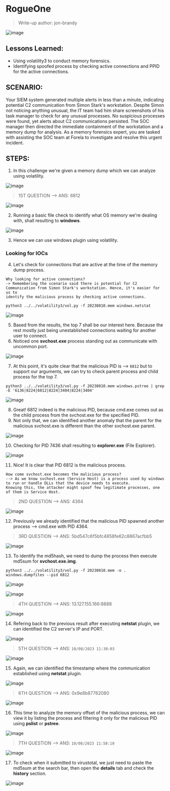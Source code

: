 # RogueOne
> Write-up author: jon-brandy

![image](https://github.com/jon-brandy/hackthebox/assets/70703371/8a7c34cc-784b-4e1c-b9d4-baf9d3433187)


## Lessons Learned:
- Using volatility3 to conduct memory forensics.
- Identifying spoofed process by checking active connections and PPID for the active connections.

## SCENARIO:

Your SIEM system generated multiple alerts in less than a minute, indicating potential C2 communication from Simon Stark's workstation. 
Despite Simon not noticing anything unusual, the IT team had him share screenshots of his task manager to check for any unusual processes. 
No suspicious processes were found, yet alerts about C2 communications persisted. The SOC manager then directed the immediate containment 
of the workstation and a memory dump for analysis. As a memory forensics expert, you are tasked with assisting the SOC team at Forela 
to investigate and resolve this urgent incident.

## STEPS:
1. In this challenge we're given a memory dump which we can analyze using volatility.

![image](https://github.com/jon-brandy/hackthebox/assets/70703371/c9bf2516-20ec-429e-9b5c-8a25f2fcad23)



> 1ST QUESTION --> ANS: 6812

![image](https://github.com/jon-brandy/hackthebox/assets/70703371/989f7f08-c3a9-499f-9f74-af9304baa108)


2. Running a basic file check to identify what OS memory we're dealing with, shall resulting to **windows**.

![image](https://github.com/jon-brandy/hackthebox/assets/70703371/7bc4e6ec-60fc-4ddb-94f5-6aff07c943d1)


3. Hence we can use windows plugin using volatility.

### Looking for IOCs

4. Let's check for connections that are active at the time of the memory dump process.

```
Why looking for active connections?
-> Remembering the scenario said there is potential for C2 Communication from Simon Stark's workstation. Hence, it's easier for us to
identify the malicious process by checking active connections.
```

```
python3 ../../volatility3/vol.py -f 20230810.mem windows.netstat
```


![image](https://github.com/jon-brandy/hackthebox/assets/70703371/4e6cee69-0a26-44fb-8670-27908155ada2)


5. Based from the results, the top 7 shall be our interest here. Because the rest mostly just being unestablished connections waiting for another user to connect.
6. Noticed one **svchost.exe** process standing out as communicate with uncommon port.

![image](https://github.com/jon-brandy/hackthebox/assets/70703371/d20263ae-6222-4cc4-9cb3-6eb1bf44e15f)


7. At this point, it's quite clear that the malicious PID is --> `6812` but to support our arguments, we can try to check parent process and child process for the top 7.

```
python3 ../../volatility3/vol.py -f 20230810.mem windows.pstree | grep -E '6136|8224|6812|8224|3404|8224|3404'
```

![image](https://github.com/jon-brandy/hackthebox/assets/70703371/210ce734-7772-481e-8530-36517cfcbb87)


8. Great! 6812 indeed is the malicious PID, because cmd.exe comes out as the child process from the svchost.exe for the specified PID.
9. Not only that, we can identified another anomaly that the parent for the malicious svchost.exe is different than the other svchost.exe parent.

![image](https://github.com/jon-brandy/hackthebox/assets/70703371/6f4b109a-cb2f-49ed-a8c7-899593a1cbbf)


10. Checking for PID 7436 shall resulting to **explorer.exe** (File Explorer).

![image](https://github.com/jon-brandy/hackthebox/assets/70703371/70e71aa4-24c8-4885-bfa8-ab0f3cd4aed9)


11. Nice! It is clear that PID 6812 is the malicious process.

```
How come svchost.exe becomes the malicious process?
--> As we know svchost.exe (Service Host) is a process used by windows to run or handle DLLs that the device needs to execute.
Knowing this, the attacker might spoof few legitimate processes, one of them is Service Host. 
```


> 2ND QUESTION --> ANS: 4364

![image](https://github.com/jon-brandy/hackthebox/assets/70703371/78eb4957-6a6e-4e01-83c5-52ce7faf7f90)


12. Previously we already identified that the malicious PID spawned another process --> cmd.exe with PID 4364.


> 3RD QUESTION --> ANS: 5bd547c6f5bfc4858fe62c8867acfbb5

![image](https://github.com/jon-brandy/hackthebox/assets/70703371/a46b2bd6-153c-4281-94b4-16ce0a8f128d)


13. To identify the md5hash, we need to dump the process then execute md5sum for **svchost.exe.img**.

```
python3 ../../volatility3/vol.py -f 20230810.mem -o . windows.dumpfiles --pid 6812
```

![image](https://github.com/jon-brandy/hackthebox/assets/70703371/830449cd-dcdc-4db3-8e1f-2ea8f75bcb0c)


![image](https://github.com/jon-brandy/hackthebox/assets/70703371/6c5f46c9-9fc1-4c31-9218-7bd5697d5f86)



> 4TH QUESTION --> ANS: 13.127.155.166:8888

![image](https://github.com/jon-brandy/hackthebox/assets/70703371/59721088-9c05-4618-919a-b7e727afdee4)


14. Refering back to the previous result after executing **netstat** plugin, we can identified the C2 server's IP and PORT.

![image](https://github.com/jon-brandy/hackthebox/assets/70703371/6bd94045-39e7-48eb-be10-ebabaed4e9f5)


> 5TH QUESTION --> ANS: `10/08/2023 11:30:03`

![image](https://github.com/jon-brandy/hackthebox/assets/70703371/535cab90-f0d1-4ace-93f3-b767bac4c701)


15. Again, we can identified the timestamp where the communication established using **netstat** plugin.

![image](https://github.com/jon-brandy/hackthebox/assets/70703371/7dbc465c-d8a0-4306-8c22-35bbf632b179)


> 6TH QUESTION --> ANS: 0x9e8b87762080

![image](https://github.com/jon-brandy/hackthebox/assets/70703371/49f0b387-c048-40f2-88a3-23b2ab8c4e44)


16. This time to analyze the memory offset of the malicious process, we can view it by listing the process and filtering it only for the malicious PID using **pslist** or **pstree**.


![image](https://github.com/jon-brandy/hackthebox/assets/70703371/aba010e3-7789-495c-a881-268d5f392923)



> 7TH QUESTION --> ANS: `10/08/2023 11:58:10`

![image](https://github.com/jon-brandy/hackthebox/assets/70703371/baf4d3cd-0517-43f9-a0e7-7d8c6416d516)


17. To check when it submitted to virustotal, we just need to paste the md5sum at the search bar, then open the **details** tab and check the **history** section.

![image](https://github.com/jon-brandy/hackthebox/assets/70703371/21a6f0f1-af33-444c-8cc6-043940b9d9fe)




